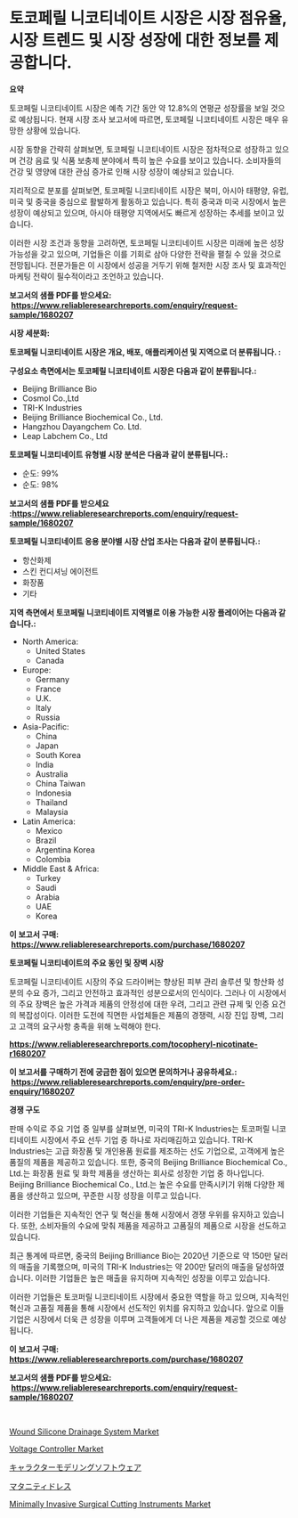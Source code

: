 <p><h1>토코페릴 니코티네이트 시장은 시장 점유율, 시장 트렌드 및 시장 성장에 대한 정보를 제공합니다.</h1></p><p><strong>요약</strong></p>
<p><p>토코페릴 니코티네이트 시장은 예측 기간 동안 약 12.8%의 연평균 성장률을 보일 것으로 예상됩니다. 현재 시장 조사 보고서에 따르면, 토코페릴 니코티네이트 시장은 매우 유망한 상황에 있습니다.</p><p>시장 동향을 간략히 살펴보면, 토코페릴 니코티네이트 시장은 점차적으로 성장하고 있으며 건강 음료 및 식품 보충제 분야에서 특히 높은 수요를 보이고 있습니다. 소비자들의 건강 및 영양에 대한 관심 증가로 인해 시장 성장이 예상되고 있습니다.</p><p>지리적으로 분포를 살펴보면, 토코페릴 니코티네이트 시장은 북미, 아시아 태평양, 유럽, 미국 및 중국을 중심으로 활발하게 활동하고 있습니다. 특히 중국과 미국 시장에서 높은 성장이 예상되고 있으며, 아시아 태평양 지역에서도 빠르게 성장하는 추세를 보이고 있습니다.</p><p>이러한 시장 조건과 동향을 고려하면, 토코페릴 니코티네이트 시장은 미래에 높은 성장 가능성을 갖고 있으며, 기업들은 이를 기회로 삼아 다양한 전략을 펼칠 수 있을 것으로 전망됩니다. 전문가들은 이 시장에서 성공을 거두기 위해 철저한 시장 조사 및 효과적인 마케팅 전략이 필수적이라고 조언하고 있습니다.</p></p>
<p><strong>보고서의 샘플 PDF를 받으세요: &nbsp;<a href="https://www.reliableresearchreports.com/enquiry/request-sample/1680207">https://www.reliableresearchreports.com/enquiry/request-sample/1680207</a></strong></p>
<p><strong>시장 세분화:</strong></p>
<p><strong> 토코페릴 니코티네이트 시장은 개요, 배포, 애플리케이션 및 지역으로 더 분류됩니다. :</strong></p>
<p><strong>구성요소 측면에서는 토코페릴 니코티네이트 시장은 다음과 같이 분류됩니다.:</strong></p>
<p><ul><li>Beijing Brilliance Bio</li><li>Cosmol Co.,Ltd</li><li>TRI-K Industries</li><li>Beijing Brilliance Biochemical Co., Ltd.</li><li>Hangzhou Dayangchem Co. Ltd.</li><li>Leap Labchem Co., Ltd</li></ul></p>
<p><strong> 토코페릴 니코티네이트 유형별 시장 분석은 다음과 같이 분류됩니다.:</strong></p>
<p><ul><li>순도: 99%</li><li>순도: 98%</li></ul></p>
<p><strong>보고서의 샘플 PDF를 받으세요 :<a href="https://www.reliableresearchreports.com/enquiry/request-sample/1680207">https://www.reliableresearchreports.com/enquiry/request-sample/1680207</a></strong></p>
<p><strong> 토코페릴 니코티네이트 응용 분야별 시장 산업 조사는 다음과 같이 분류됩니다.:</strong></p>
<p><ul><li>항산화제</li><li>스킨 컨디셔닝 에이전트</li><li>화장품</li><li>기타</li></ul></p>
<p><strong>지역 측면에서 토코페릴 니코티네이트 지역별로 이용 가능한 시장 플레이어는 다음과 같습니다.:</strong></p>
<p><ul>
    <li>
        North America:
        <ul>
            <li>United States</li>
            <li>Canada</li>
        </ul>
    </li>
    <li>
        Europe:
        <ul>
            <li>Germany</li>
            <li>France</li>
            <li>U.K.</li>
            <li>Italy</li>
            <li>Russia</li>
        </ul>
    </li>
    <li>
        Asia-Pacific:
        <ul>
            <li>China</li>
            <li>Japan</li>
            <li>South Korea</li>
            <li>India</li>
            <li>Australia</li>
            <li>China Taiwan</li>
            <li>Indonesia</li>
            <li>Thailand</li>
            <li>Malaysia</li>
        </ul>
    </li>
    <li>
        Latin America:
        <ul>
            <li>Mexico</li>
            <li>Brazil</li>
            <li>Argentina Korea</li>
            <li>Colombia</li>
        </ul>
    </li>
    <li>
        Middle East & Africa:
        <ul>
            <li>Turkey</li>
            <li>Saudi</li>
            <li>Arabia</li>
            <li>UAE</li>
            <li>Korea</li>
        </ul>
    </li>
    </ul></p>
<p><strong>이 보고서 구매: &nbsp;<a href="https://www.reliableresearchreports.com/purchase/1680207">https://www.reliableresearchreports.com/purchase/1680207</a></strong></p>
<p><strong>토코페릴 니코티네이트의 주요 동인 및 장벽 시장</strong></p>
<p><p>토코페릴 니코티네이트 시장의 주요 드라이버는 향상된 피부 관리 솔루션 및 항산화 성분의 수요 증가, 그리고 안전하고 효과적인 성분으로서의 인식이다. 그러나 이 시장에서의 주요 장벽은 높은 가격과 제품의 안정성에 대한 우려, 그리고 관련 규제 및 인증 요건의 복잡성이다. 이러한 도전에 직면한 사업체들은 제품의 경쟁력, 시장 진입 장벽, 그리고 고객의 요구사항 충족을 위해 노력해야 한다.</p></p>
<p><strong><a href="https://www.reliableresearchreports.com/tocopheryl-nicotinate-r1680207">https://www.reliableresearchreports.com/tocopheryl-nicotinate-r1680207</a></strong></p>
<p><strong>이 보고서를 구매하기 전에 궁금한 점이 있으면 문의하거나 공유하세요.: &nbsp;<a href="https://www.reliableresearchreports.com/enquiry/pre-order-enquiry/1680207">https://www.reliableresearchreports.com/enquiry/pre-order-enquiry/1680207</a></strong></p>
<p><strong>경쟁 구도</strong></p>
<p><p>판매 수익로 주요 기업 중 일부를 살펴보면, 미국의 TRI-K Industries는 토코퍼릴 니코티네이트 시장에서 주요 선두 기업 중 하나로 자리매김하고 있습니다. TRI-K Industries는 고급 화장품 및 개인용품 원료를 제조하는 선도 기업으로, 고객에게 높은 품질의 제품을 제공하고 있습니다. 또한, 중국의 Beijing Brilliance Biochemical Co., Ltd.는 화장품 원료 및 화학 제품을 생산하는 회사로 성장한 기업 중 하나입니다. Beijing Brilliance Biochemical Co., Ltd.는 높은 수요를 만족시키기 위해 다양한 제품을 생산하고 있으며, 꾸준한 시장 성장을 이루고 있습니다. </p><p>이러한 기업들은 지속적인 연구 및 혁신을 통해 시장에서 경쟁 우위를 유지하고 있습니다. 또한, 소비자들의 수요에 맞춰 제품을 제공하고 고품질의 제품으로 시장을 선도하고 있습니다. </p><p>최근 통계에 따르면, 중국의 Beijing Brilliance Bio는 2020년 기준으로 약 150만 달러의 매출을 기록했으며, 미국의 TRI-K Industries는 약 200만 달러의 매출을 달성하였습니다. 이러한 기업들은 높은 매출을 유지하며 지속적인 성장을 이루고 있습니다. </p><p>이러한 기업들은 토코퍼릴 니코티네이트 시장에서 중요한 역할을 하고 있으며, 지속적인 혁신과 고품질 제품을 통해 시장에서 선도적인 위치를 유지하고 있습니다. 앞으로 이들 기업은 시장에서 더욱 큰 성장을 이루며 고객들에게 더 나은 제품을 제공할 것으로 예상됩니다.</p></p>
<p><strong>이 보고서 구매: &nbsp; <a href="https://www.reliableresearchreports.com/purchase/1680207">https://www.reliableresearchreports.com/purchase/1680207</a></strong></p>
<p><strong>보고서의 샘플 PDF를 받으세요: &nbsp;<a href="https://www.reliableresearchreports.com/enquiry/request-sample/1680207">https://www.reliableresearchreports.com/enquiry/request-sample/1680207</a></strong><strong></strong></p>
<p>&nbsp;</p>
<p><p><a href="https://github.com/joannesouthgate/Market-Research-Report-List-2/blob/main/wound-silicone-drainage-system-market.md">Wound Silicone Drainage System Market</a></p><p><a href="https://silk-columnist-571.notion.site/Voltage-Controller-Market-Share-Evolution-and-Market-Growth-Trends-2024-2031-dca5c36b012d470abbc58a830c67ba6b">Voltage Controller Market</a></p><p><a href="https://github.com/vhemk0794148/Market-Research-Report-List-1/blob/main/733522323589.md">キャラクターモデリングソフトウェア</a></p><p><a href="https://medium.com/@matteills7854/%E3%83%9E%E3%82%BF%E3%83%8B%E3%83%86%E3%82%A3%E3%83%89%E3%83%AC%E3%82%B9%E5%B8%82%E5%A0%B4%E3%81%AE%E3%82%B5%E3%82%A4%E3%82%BA-cagr-%E3%83%88%E3%83%AC%E3%83%B3%E3%83%892024%E5%B9%B4-2030%E5%B9%B4-3184e404f096">マタニティドレス</a></p><p><a href="https://github.com/wwwkeltoum/Market-Research-Report-List-2/blob/main/minimally-invasive-surgical-cutting-instruments-market.md">Minimally Invasive Surgical Cutting Instruments Market</a></p></p>